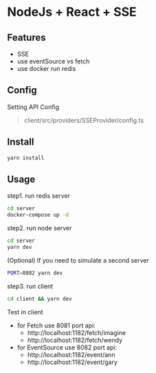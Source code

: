 # NodeJs + React + SSE



## Features

- SSE
- use eventSource vs fetch
- use docker run redis


## Config

Setting API Config

> client/src/providers/SSEProvider/config.ts


## Install

```bash
yarn install
```


## Usage

step1. run redis server
```bash
cd server
docker-compose up -d
```

step2. run node server

```bash
cd server
yarn dev
```

(Optional) If you need to simulate a second server
```bash
PORT=8082 yarn dev
```

step3. run client

```bash
cd client && yarn dev
```

Test in client

- for Fetch use 8081 port api:
  - http://localhost:1182/fetch/imagine
  - http://localhost:1182/fetch/wendy
- for EventSource use 8082 port api:
  - http://localhost:1182/event/ann
  - http://localhost:1182/event/gary
